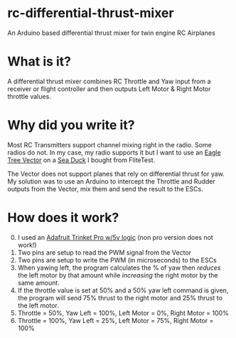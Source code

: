 # rc-differential-thrust-mixer
An Arduino based differential thrust mixer for twin engine RC Airplanes

# What is it?
A differential thrust mixer combines RC Throttle and Yaw input from a receiver or flight controller and then outputs Left Motor & Right Motor throttle values.

# Why did you write it?
Most RC Transmitters support channel mixing right in the radio. Some radios do not. In my case, my radio supports it but I want to use an [Eagle Tree Vector](http://www.eagletreesystems.com/index.php?route=product/product&product_id=136) on a [Sea Duck](http://flitetest.com/articles/sea-duck-conwing-l-16) I bought from FliteTest. 

The Vector does not support planes that rely on differential thrust for yaw. My solution was to use an Arduino to intercept the Throttle and Rudder outputs from the Vector, mix them and send the result to the ESCs.

# How does it work?
0. I used an [Adafruit Trinket Pro w/5v logic](https://www.adafruit.com/product/2000) (non pro version does not work!)
0. Two pins are setup to read the PWM signal from the Vector
0. Two pins are setup to write the PWM (in microseconds) to the ESCs
0. When yawing left, the program calculates the % of yaw then _reduces_ the left motor by that amount while _increasing_ the right motor by the same amount.
  0. If the throttle value is set at 50% and a 50% yaw left command is given, the program will send 75% thrust to the right motor and 25% thrust to the left motor.
  0. Throttle = 50%, Yaw Left = 100%, Left Motor = 0%, Right Motor = 100%
  0. Throttle = 100%, Yaw Left = 25%, Left Motor = 75%, Right Motor = 100%
